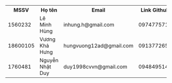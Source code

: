 <table>
  <tr>
    <th>MSSV</th>
    <th>Họ tên</th>
    <th>Email</th>
    <th>Link Github</th>
  </tr>
  <tr>
    <td>1560232</td>
    <td>Lê Minh Hùng</td>
    <td>inhung.h@gmail.com</td>
    <td>0974775712</td>
  </tr>
  <tr>
    <td>18600105</td>
    <td>Vương Khả Hưng</td>
    <td>hungvuong12ad@gmail.com</td>
    <td>0913772651</td>
  </tr>
  <tr>
    <td>1760481</td>
    <td>Nguyễn Nhật Duy</td>
    <td>duy1998cvvn@gmail.com</td>
    <td>0948495148</td>
  </tr>
</table>
